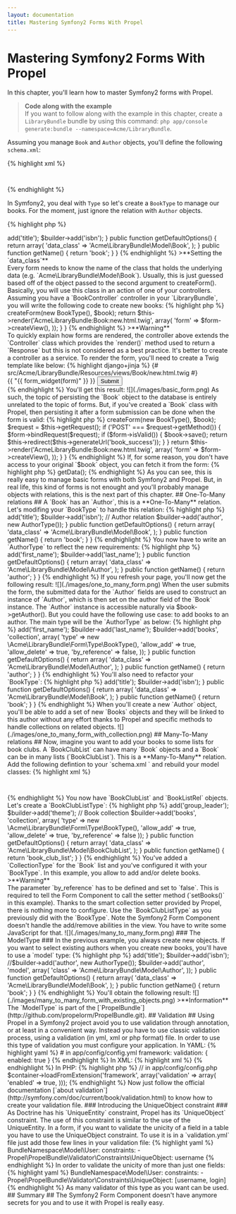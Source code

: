 ```yaml
---
layout: documentation
title: Mastering Symfony2 Forms With Propel
---
```


# Mastering Symfony2 Forms With Propel #

In this chapter, you'll learn how to master Symfony2 forms with Propel.

>**Code along with the example**<br />If you want to follow along with the example in this chapter, create a `LibraryBundle` bundle by using this command: `php app/console generate:bundle --namespace=Acme/LibraryBundle`.

Assuming you manage `Book` and `Author` objects, you'll define the following `schema.xml`:

{% highlight xml %}
<?xml version="1.0" encoding="UTF-8"?>
<database name="default" namespace="Acme\LibraryBundle\Model" defaultIdMethod="native">
    <table name="book">
        <column name="id" type="integer" required="true" primaryKey="true" autoIncrement="true" />
        <column name="title" type="varchar" primaryString="1" size="100" />
        <column name="isbn" type="varchar" size="20" />
        <column name="author_id" type="integer" />
        <foreign-key foreignTable="author">
            <reference local="author_id" foreign="id" />
        </foreign-key>
    </table>
    <table name="author">
        <column name="id" type="integer" required="true" primaryKey="true" autoIncrement="true" />
        <column name="first_name" type="varchar" size="100" />
        <column name="last_name" type="varchar" size="100" />
    </table>
</database>
{% endhighlight %}

In Symfony2, you deal with `Type` so let's create a `BookType` to manage
our books. For the moment, just ignore the relation with `Author` objects.

{% highlight php %}
<?php
// src/Acme/LibraryBundle/Form/Type/BookType.php

namespace Acme\LibraryBundle\Form\Type;

use Symfony\Component\Form\AbstractType;
use Symfony\Component\Form\FormBuilderInterface;

class BookType extends AbstractType
{
    public function buildForm(FormBuilderInterface $builder, array $options)
    {
        $builder->add('title');
        $builder->add('isbn');
    }

    public function getDefaultOptions()
    {
        return array(
            'data_class' => 'Acme\LibraryBundle\Model\Book',
        );
    }

    public function getName()
    {
        return 'book';
    }
}
{% endhighlight %}

>**Setting the `data_class`**<br />Every form needs to know the name of the class that holds the underlying data (e.g. `Acme\LibraryBundle\Model\Book`). Usually, this is just guessed based off of the object passed to the second argument to createForm().

Basically, you will use this class in an action of one of your controllers.
Assuming you have a `BookController` controller in your `LibraryBundle`, you will
write the following code to create new books:

{% highlight php %}
<?php
// src/Acme/LibraryBundle/Controller/BookController.php

namespace Acme\LibraryBundle\Controller;

use Symfony\Bundle\FrameworkBundle\Controller\Controller;

use Acme\LibraryBundle\Model\Book;
use Acme\LibraryBundle\Form\Type\BookType;

class BookController extends Controller
{
    public function newAction()
    {
        $book = new Book();
        $form = $this->createForm(new BookType(), $book);

        return $this->render('AcmeLibraryBundle:Book:new.html.twig', array(
            'form' => $form->createView(),
        ));
    }
}
{% endhighlight %}

>**Warning**<br />To quickly explain how forms are rendered, the controller above extends the `Controller` class which provides the `render()` method used to return a `Response` but this is not considered as a best practice. It's better to create a controller as a service.

To render the form, you'll need to create a Twig template like below:

{% highlight django+jinja %}
{# src/Acme/LibraryBundle/Resources/views/Book/new.html.twig #}

<form action="{{ "{{ path('book_new')" }} }}" method="post" {{ "{{ form_enctype(form)" }} }}>
    {{ "{{ form_widget(form)" }} }}

    <input type="submit" />
</form>
{% endhighlight %}

You'll get this result:

![](./images/basic_form.png)

As such, the topic of persisting the `Book` object to the database is entirely
unrelated to the topic of forms. But, if you've created a `Book` class with Propel,
then persisting it after a form submission can be done when the form is valid:

{% highlight php %}
<?php
// src/Acme/LibraryBundle/Controller/BookController.php

// ...

    public function newAction()
    {
        $book = new Book();
        $form = $this->createForm(new BookType(), $book);

        $request = $this->getRequest();

        if ('POST' === $request->getMethod()) {
            $form->bindRequest($request);

            if ($form->isValid()) {
                $book->save();

                return $this->redirect($this->generateUrl('book_success'));
            }
        }

        return $this->render('AcmeLibraryBundle:Book:new.html.twig', array(
            'form' => $form->createView(),
        ));
    }
}
{% endhighlight %}

If, for some reason, you don't have access to your original `$book` object,
you can fetch it from the form:

{% highlight php %}
<?php

$book = $form->getData();
{% endhighlight %}

As you can see, this is really easy to manage basic forms with both Symfony2
and Propel. But, in real life, this kind of forms is not enought and you'll probably
manage objects with relations, this is the next part of this chapter.


## One-To-Many relations ##

A `Book` has an `Author`, this is a **One-To-Many** relation. Let's modifing your
`BookType` to handle this relation:

{% highlight php %}
<?php
// src/Acme/LibraryBundle/Form/Type/BookType.php

namespace Acme\LibraryBundle\Form\Type;

use Symfony\Component\Form\AbstractType;
use Symfony\Component\Form\FormBuilderInterface;

class BookType extends AbstractType
{
    public function buildForm(FormBuilderInterface $builder, array $options)
    {
        $builder->add('title');
        $builder->add('isbn');
        // Author relation
        $builder->add('author', new AuthorType());
    }

    public function getDefaultOptions()
    {
        return array(
            'data_class' => 'Acme\LibraryBundle\Model\Book',
        );
    }

    public function getName()
    {
        return 'book';
    }
}
{% endhighlight %}

You now have to write an `AuthorType` to reflect the new requirements:

{% highlight php %}
<?php
// src/Acme/LibraryBundle/Form/Type/AuthorType.php

namespace Acme\LibraryBundle\Form\Type;

use Symfony\Component\Form\AbstractType;
use Symfony\Component\Form\FormBuilderInterface;

class AuthorType extends AbstractType
{
    public function buildForm(FormBuilderInterface $builder, array $options)
    {
        $builder->add('first_name');
        $builder->add('last_name');
    }

    public function getDefaultOptions()
    {
        return array(
            'data_class' => 'Acme\LibraryBundle\Model\Author',
        );
    }

    public function getName()
    {
        return 'author';
    }
}
{% endhighlight %}

If you refresh your page, you'll now get the following result:

![](./images/one_to_many_form.png)

When the user submits the form, the submitted data for the `Author` fields are used to construct an
instance of `Author`, which is then set on the author field of the `Book` instance.
The `Author` instance is accessible naturally via $book->getAuthor().

But you could have the following use case: to add books to an author. The main type will be the `AuthorType` as below:

{% highlight php %}
<?php
// src/Acme/LibraryBundle/Form/Type/AuthorType.php

namespace Acme\LibraryBundle\Form\Type;

use Symfony\Component\Form\AbstractType;
use Symfony\Component\Form\FormBuilderInterface;

class AuthorType extends AbstractType
{
    public function buildForm(FormBuilderInterface $builder, array $options)
    {
        $builder->add('first_name');
        $builder->add('last_name');
        $builder->add('books', 'collection', array(
            'type'          => new \Acme\LibraryBundle\Form\Type\BookType(),
            'allow_add'     => true,
            'allow_delete'  => true,
            'by_reference'  => false,
        ));
    }

    public function getDefaultOptions()
    {
        return array(
            'data_class' => 'Acme\LibraryBundle\Model\Author',
        );
    }

    public function getName()
    {
        return 'author';
    }
}
{% endhighlight %}

You'll also need to refactor your `BookType`:

{% highlight php %}
<?php
// src/Acme/LibraryBundle/Form/Type/BookType.php

namespace Acme\LibraryBundle\Form\Type;

use Symfony\Component\Form\AbstractType;
use Symfony\Component\Form\FormBuilderInterface;

class BookType extends AbstractType
{
    public function buildForm(FormBuilderInterface $builder, array $options)
    {
        $builder->add('title');
        $builder->add('isbn');
    }

    public function getDefaultOptions()
    {
        return array(
            'data_class' => 'Acme\LibraryBundle\Model\Book',
        );
    }

    public function getName()
    {
        return 'book';
    }
}
{% endhighlight %}

When you'll create a new `Author` object, you'll be able to add a set of new `Books` objects and they will be
linked to this author without any effort thanks to Propel and specific methods to handle collections on related objects.

![](./images/one_to_many_form_with_collection.png)


## Many-To-Many relations ##

Now, imagine you want to add your books to some lists for book clubs. A `BookClubList` can have many
`Book` objects and a `Book` can be in many lists (`BookClubList`). This is a **Many-To-Many** relation.

Add the following defintion to your `schema.xml ` and rebuild your model classes:

{% highlight xml %}
<table name="book_club_list" description="Reading list for a book club.">
    <column name="id" required="true" primaryKey="true" autoIncrement="true" type="INTEGER" description="Unique ID for a school reading list." />
    <column name="group_leader" required="true" type="VARCHAR" size="100" description="The name of the teacher in charge of summer reading." />
    <column name="theme" required="false" type="VARCHAR" size="50" description="The theme, if applicable, for the reading list." />
    <column name="created_at" required="false" type="TIMESTAMP" />
</table>
<table name="book_x_list" phpName="BookListRel" isCrossRef="true"
    description="Cross-reference table for many-to-many relationship between book rows and book_club_list rows.">
    <column name="book_id" primaryKey="true" type="INTEGER" description="Fkey to book.id" />
    <column name="book_club_list_id" primaryKey="true" type="INTEGER" description="Fkey to book_club_list.id" />
    <foreign-key foreignTable="book" onDelete="cascade">
        <reference local="book_id" foreign="id" />
    </foreign-key>
    <foreign-key foreignTable="book_club_list" onDelete="cascade">
        <reference local="book_club_list_id" foreign="id" />
    </foreign-key>
</table>
{% endhighlight %}

You now have `BookClubList` and `BookListRel` objects. Let's create a `BookClubListType`:

{% highlight php %}
<?php
// src/Acme/LibraryBundle/Form/Type/BookClubListType.php

namespace Acme\LibraryBundle\Form\Type;

use Symfony\Component\Form\AbstractType;
use Symfony\Component\Form\FormBuilderInterface;

class BookClubListType extends AbstractType
{
    public function buildForm(FormBuilderInterface $builder, array $options)
    {
        $builder->add('group_leader');
        $builder->add('theme');
        // Book collection
        $builder->add('books', 'collection', array(
            'type'          => new \Acme\LibraryBundle\Form\Type\BookType(),
            'allow_add'     => true,
            'allow_delete'  => true,
            'by_reference'  => false
        ));
    }

    public function getDefaultOptions()
    {
        return array(
            'data_class' => 'Acme\LibraryBundle\Model\BookClubList',
        );
    }

    public function getName()
    {
        return 'book_club_list';
    }
}
{% endhighlight %}

You've added a `CollectionType` for the `Book` list and you've configured it
with your `BookType`. In this example, you allow to add and/or delete books.

>**Warning**<br />The parameter `by_reference` has to be defined and set to `false`. This is required to tell the Form Component to call the setter method (`setBooks()` in this example).

Thanks to the smart collection setter provided by Propel, there is nothing more to configure.
Use the `BookClubListType` as you previously did with the `BookType`. Note the Symfony2 Form Component
doesn't handle the add/remove abilities in the view. You have to write some JavaScript for that.

![](./images/many_to_many_form.png)

### The ModelType ###

In the previous example, you always create new objects.

If you want to select existing authors when you create new books, you'll have to use a `model` type:

{% highlight php %}
<?php
// src/Acme/LibraryBundle/Form/Type/BookType.php

namespace Acme\LibraryBundle\Form\Type;

use Symfony\Component\Form\AbstractType;
use Symfony\Component\Form\FormBuilderInterface;

class BookType extends AbstractType
{
    public function buildForm(FormBuilderInterface $builder, array $options)
    {
        $builder->add('title');
        $builder->add('isbn');

        //$builder->add('author', new AuthorType());
        $builder->add('author', 'model', array(
            'class' => 'Acme\LibraryBundle\Model\Author',
        ));
    }

    public function getDefaultOptions()
    {
        return array(
            'data_class' => 'Acme\LibraryBundle\Model\Book',
        );
    }

    public function getName()
    {
        return 'book';
    }
}
{% endhighlight %}

You'll obtain the following result:

![](./images/many_to_many_form_with_existing_objects.png)

>**Information**<br />The `ModelType` is part of the [`PropelBundle`](http://github.com/propelorm/PropelBundle.git).

## Validation ##

Using Propel in a Symfony2 project avoid you to use validation through annotation, or at least in a convenient way.
Instead you have to use classic validation process, using a validation (in yml, xml or php format) file.

In order to use this type of validation you must configure your application.

In YAML:

{% highlight yaml %}
# in app/config/config.yml
framework:
    validation: { enabled: true }
{% endhighlight %}

In XML:

{% highlight xml %}
<!-- in app/config/config.xml -->
<framework:config>
    <framework:validation enabled="true" />
</framework:config>
{% endhighlight %}

In PHP:

{% highlight php %}
// in app/config/config.php
$container->loadFromExtension('framework', array('validation' => array(
    'enabled' => true,
)));
{% endhighlight %}

Now just follow the official documentation [`about validation`](http://symfony.com/doc/current/book/validation.html) to know how to create your validation file.


### Introducing the UniqueObject constraint ###

As Doctrine has his `UniqueEntity` constraint, Propel has its `UniqueObject` constraint.
The use of this constraint is similar to the use of the UniqueEntity.


In a form, if you want to validate the unicity of a field in a table you have to use the UniqueObject constraint.
To use it is in a `validation.yml` file just add those few lines in your validation file:

{% highlight yaml %}
BundleNamespace\Model\User:
  constraints:
    - Propel\PropelBundle\Validator\Constraints\UniqueObject: username
{% endhighlight %}

In order to validate the unicity of more than just one fields:

{% highlight yaml %}
BundleNamespace\Model\User:
  constraints:
    - Propel\PropelBundle\Validator\Constraints\UniqueObject: [username, login]
{% endhighlight %}

As many validator of this type as you want can be used.

## Summary ##

The Symfony2 Form Component doesn't have anymore secrets for you and to use it with Propel is really
easy.
